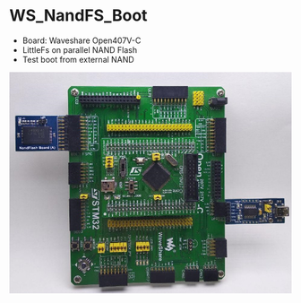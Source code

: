 # WS_NandFS_Boot
 * Board: Waveshare Open407V-C
 * LittleFs on parallel NAND Flash
 * Test boot from external NAND

![alt text](https://github.com/Mcublog/WS_NandFS_boot/blob/master/img/photo_2019-05-02_22-23-25.jpg)
